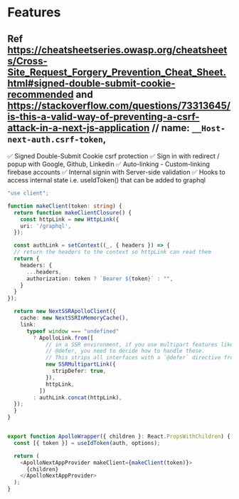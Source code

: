 # Features

## Ref https://cheatsheetseries.owasp.org/cheatsheets/Cross-Site_Request_Forgery_Prevention_Cheat_Sheet.html#signed-double-submit-cookie-recommended and https://stackoverflow.com/questions/73313645/is-this-a-valid-way-of-preventing-a-csrf-attack-in-a-next-js-application // name: `__Host-next-auth.csrf-token`,
✅  Signed Double-Submit Cookie csrf protection
✅  Sign in with redirect / popup with Google, Github, Linkedin
✅  Auto-linking - Custom-linking firebase accounts
✅  Internal signin with Server-side validation
✅  Hooks to access internal state i.e. useIdToken() that can be added to graphql

```ts
"use client";

function makeClient(token: string) {
  return function makeClientClosure() {
    const httpLink = new HttpLink({
    uri: '/graphql',
  });

  const authLink = setContext((_, { headers }) => {
  // return the headers to the context so httpLink can read them
  return {
    headers: {
      ...headers,
      authorization: token ? `Bearer ${token}` : "",
    }
  }
});

  return new NextSSRApolloClient({
    cache: new NextSSRInMemoryCache(),
    link:
      typeof window === "undefined"
        ? ApolloLink.from([
            // in a SSR environment, if you use multipart features like
            // @defer, you need to decide how to handle these.
            // This strips all interfaces with a `@defer` directive from your queries.
            new SSRMultipartLink({
              stripDefer: true,
            }),
            httpLink,
          ])
        : authLink.concat(httpLink),
  });
  }
}


export function ApolloWrapper({ children }: React.PropsWithChildren) {
  const [{ token }] = useIdToken(auth, options);

  return (
    <ApolloNextAppProvider makeClient={makeClient(token)}>
      {children}
    </ApolloNextAppProvider>
  );
}
```